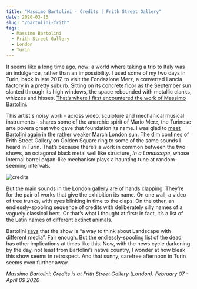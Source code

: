 ```yaml
---
title: "Massimo Bartolini - Credits | Frith Street Gallery"
date: 2020-03-15
slug: "/bartolini-frith"
tags:
  - Massimo Bartolini
  - Frith Street Gallery
  - London
  - Turin 
---
```


It seems like a long time ago, now: a world where taking a trip to Italy was an indulgence, rather than an impossibility. I used some of my two days in Turin, back in late 2017, to visit the Fondazione Merz, a converted Lancia factory in a pretty suburb. Sitting on its concrete floor as the September sun slanted through its high windows, the space rebounded with metallic clanks, whizzes and hisses. [That’s where I first encountered the work of Massimo Bartolini](http://fondazionemerz.org/en/exhibitions/massimo-bartolini-four-organs/).

This artist's noisy work - across video, sculpture and mechanical musical instruments - shares some of the anarchic spirit of Mario Merz, the Turinese arte povera great who gave that foundation its name. I was glad to [meet Bartolini again](https://www.frithstreetgallery.com/exhibitions/massimo-bartolini-credits) in the rather weaker March London sun. The dim confines of Frith Street Gallery on Golden Square ring to some of the same sounds I heard in Turin. That’s because there’s a work in common between the two shows, an octagonal black metal well like structure, *In a Landscape*, whose internal barrel organ-like mechanism plays a haunting tune at random-seeming intervals.

![credits](/bartolini-frith-1.jpg)

But the main sounds in the London gallery are of hands clapping. They’re for the pair of works that give the exhibition its name. On one wall, a video of tree trunks, with eyes blinking in time to the claps. On the other, an endlessly-spooling sequence of credits with deliberately silly names of a vaguely classical bent. Or that’s what I thought at first: in fact, it’s a list of the Latin names of different extinct animals.

Bartolini [says](https://thenetgallery.com/a-conversation-about-landscape-massimo-bartolini/) that the show is “a way to think about Landscape with different media”. Fair enough. But the endlessly-spooling list of the dead has other implications at times like this. Now, with the news cycle darkening by the day, not least from Bartolini’s native country, I wonder at how bleak this show seems in retrospect. And that sunny, carefree afternoon in Turin seems even further away.

*Massimo Bartolini: Credits is at Frith Street Gallery (London). February 07 - April 09 2020*
